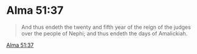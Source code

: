 # Alma 51:37

> And thus endeth the twenty and fifth year of the reign of the judges over the people of Nephi; and thus endeth the days of Amalickiah.

[Alma 51:37](https://www.churchofjesuschrist.org/study/scriptures/bofm/alma/51?lang=eng&id=p37#p37)


